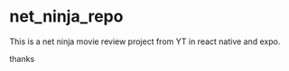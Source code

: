 # net_ninja_repo

This is a net ninja movie review project from YT in react native and expo. 

thanks 
